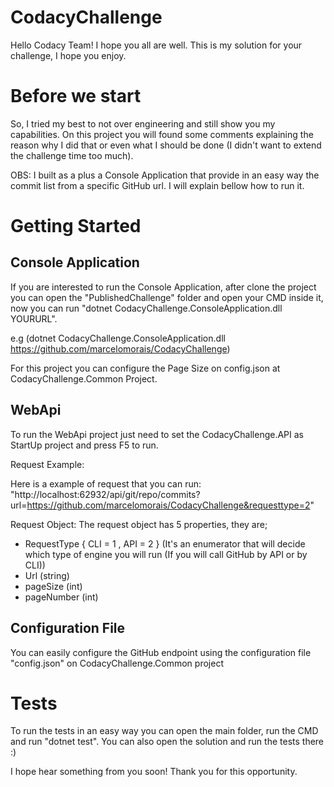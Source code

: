 # CodacyChallenge
Hello Codacy Team! I hope you all are well.
This is my solution for your challenge, I hope you enjoy.

# Before we start

So, I tried my best to not over engineering and still show you my capabilities. On this project you will found some comments explaining the reason why I did that or even what I should be done (I didn't want to extend the challenge time too much).

OBS: I built as a plus a Console Application that provide in an easy way the commit list from a specific GitHub url. I will explain bellow how to run it. 

# Getting Started

## Console Application

If you are interested to run the Console Application, after clone the project you can open the "PublishedChallenge" folder and open your CMD inside it, now you can run
 "dotnet CodacyChallenge.ConsoleApplication.dll YOURURL".

 e.g (dotnet CodacyChallenge.ConsoleApplication.dll https://github.com/marcelomorais/CodacyChallenge)

For this project you can configure the Page Size on config.json at CodacyChallenge.Common Project.

## WebApi

 To run the WebApi project just need to set the CodacyChallenge.API as StartUp project and press F5 to run.

 Request Example:

 Here is a example of request that you can run: "http://localhost:62932/api/git/repo/commits?url=https://github.com/marcelomorais/CodacyChallenge&requesttype=2"

 Request Object:
 The request object has 5 properties, they are;

 - RequestType { CLI = 1 , API = 2 } (It's an enumerator that will decide which type of engine you will run (If you will call GitHub by API or by CLI))
 - Url (string)
 - pageSize (int)
 - pageNumber (int)

## Configuration File
You can easily configure the GitHub endpoint using the configuration file "config.json" on CodacyChallenge.Common project

# Tests

 To run the tests in an easy way you can open the main folder, run the CMD and run "dotnet test". You can also open the solution and run the tests there :)

I hope hear something from you soon!
Thank you for this opportunity.
